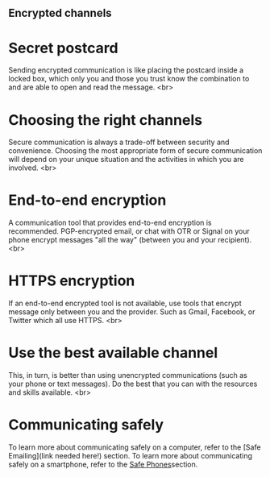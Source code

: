 
## Encrypted channels

# Secret postcard
Sending encrypted communication is like placing the postcard inside a locked box, which only you and those you trust know the combination to and are able to open and read the message.
&lt;br&gt;
# Choosing the right channels
Secure communication is always a trade-off between security and convenience. Choosing the most appropriate form of secure communication will depend on your unique situation and the activities in which you are involved.
&lt;br&gt;
# End-to-end encryption
A communication tool that provides end-to-end encryption is recommended. PGP-encrypted email, or chat with OTR or Signal on your phone encrypt messages &quot;all the way&quot; (between you and your recipient).
&lt;br&gt;
# HTTPS encryption
If an end-to-end encrypted tool is not available, use tools that encrypt message only between you and the provider. Such as Gmail, Facebook, or Twitter which all use HTTPS.
&lt;br&gt;
# Use the best available channel
This, in turn, is better than using unencrypted communications (such as your phone or text messages). Do the best that you can with the resources and skills available.
&lt;br&gt;
# Communicating safely
To learn more about communicating safely on a computer, refer to the [Safe Emailing](link needed here!) section.
To learn more about communicating safely on a smartphone, refer to the [Safe Phones](en/topics/practice-3-safe-phones/0-getting-started/1-intro.md)section.
